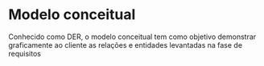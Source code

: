 # Modelo conceitual

Conhecido como DER, o modelo conceitual tem como objetivo demonstrar graficamente ao cliente  as relações  e entidades levantadas na fase de requisitos